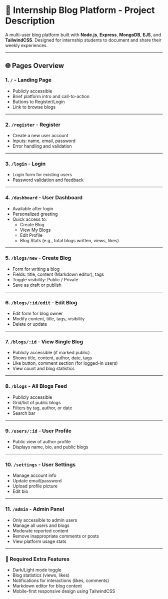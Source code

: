 
# 📘 Internship Blog Platform - Project Description

A multi-user blog platform built with **Node.js**, **Express**, **MongoDB**, **EJS**, and **TailwindCSS**. Designed for internship students to document and share their weekly experiences.

---

## 🌐 Pages Overview

### 1. `/` - Landing Page
- Publicly accessible
- Brief platform intro and call-to-action
- Buttons to Register/Login
- Link to browse blogs

---

### 2. `/register` - Register
- Create a new user account
- Inputs: name, email, password
- Error handling and validation

---

### 3. `/login` - Login
- Login form for existing users
- Password validation and feedback

---

### 4. `/dashboard` - User Dashboard
- Available after login
- Personalized greeting
- Quick access to:
  - Create Blog
  - View My Blogs
  - Edit Profile
  - Blog Stats (e.g., total blogs written, views, likes)

---

### 5. `/blogs/new` - Create Blog
- Form for writing a blog
- Fields: title, content (Markdown editor), tags
- Toggle visibility: Public / Private
- Save as draft or publish

---

### 6. `/blogs/:id/edit` - Edit Blog
- Edit form for blog owner
- Modify content, title, tags, visibility
- Delete or update

---

### 7. `/blogs/:id` - View Single Blog
- Publicly accessible (if marked public)
- Shows title, content, author, date, tags
- Like button, comment section (for logged-in users)
- View count and blog statistics

---

### 8. `/blogs` - All Blogs Feed
- Publicly accessible
- Grid/list of public blogs
- Filters by tag, author, or date
- Search bar

---

### 9. `/users/:id` - User Profile
- Public view of author profile
- Displays name, bio, and public blogs

---

### 10. `/settings` - User Settings
- Manage account info
- Update email/password
- Upload profile picture
- Edit bio

---

### 11. `/admin` - Admin Panel
- Only accessible to admin users
- Manage all users and blogs
- Moderate reported content
- Remove inappropriate comments or posts
- View platform usage stats

---

### 🌟 Required Extra Features
- Dark/Light mode toggle
- Blog statistics (views, likes)
- Notifications for interactions (likes, comments)
- Markdown editor for blog content
- Mobile-first responsive design using TailwindCSS
